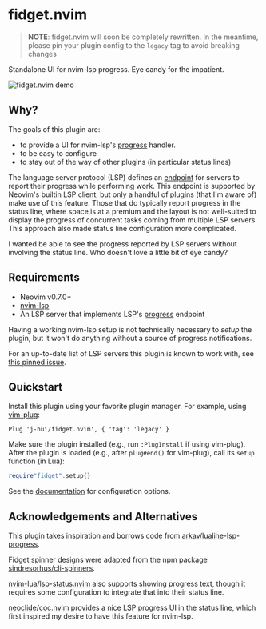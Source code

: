 # fidget.nvim

> **NOTE**: fidget.nvim will soon be completely rewritten. In the meantime,
> please pin your plugin config to the `legacy` tag to avoid breaking changes

Standalone UI for nvim-lsp progress. Eye candy for the impatient.

![fidget.nvim demo](https://github.com/j-hui/fidget.nvim/blob/media/gifs/fidget-demo-rust-analyzer.gif?raw=true)

## Why?

The goals of this plugin are:

- to provide a UI for nvim-lsp's [progress][lsp-progress] handler.
- to be easy to configure
- to stay out of the way of other plugins (in particular status lines)

The language server protocol (LSP) defines an [endpoint][lsp-progress] for
servers to report their progress while performing work.
This endpoint is supported by Neovim's builtin LSP client, but only a handful
of plugins (that I'm aware of) make use of this feature.
Those that do typically report progress in the status line, where space is at
a premium and the layout is not well-suited to display the progress of
concurrent tasks coming from multiple LSP servers.
This approach also made status line configuration more complicated.

I wanted be able to see the progress reported by LSP servers without involving
the status line.
Who doesn't love a little bit of eye candy?

[lsp-progress]: https://microsoft.github.io/language-server-protocol/specifications/lsp/3.17/specification/#progress

## Requirements

- Neovim v0.7.0+
- [nvim-lsp](https://github.com/neovim/nvim-lspconfig)
- An LSP server that implements LSP's [progress][lsp-progress] endpoint

Having a working nvim-lsp setup is not technically necessary to _setup_ the
plugin, but it won't do anything without a source of progress notifications.

For an up-to-date list of LSP servers this plugin is known to work with, see
[this pinned issue](https://github.com/j-hui/fidget.nvim/issues/17).

## Quickstart

Install this plugin using your favorite plugin manager.
For example, using [vim-plug](https://github.com/junegunn/vim-plug):

```vim
Plug 'j-hui/fidget.nvim', { 'tag': 'legacy' }
```

Make sure the plugin installed (e.g., run `:PlugInstall` if using vim-plug).
After the plugin is loaded (e.g., after `plug#end()` for vim-plug), call its
`setup` function (in Lua):

```lua
require"fidget".setup{}
```

See the [documentation](doc/fidget.md) for configuration options.

## Acknowledgements and Alternatives

This plugin takes inspiration and borrows code from
[arkav/lualine-lsp-progress](https://github.com/arkav/lualine-lsp-progress).

Fidget spinner designs were adapted from the npm package
[sindresorhus/cli-spinners](https://github.com/sindresorhus/cli-spinners).

[nvim-lua/lsp-status.nvim](https://github.com/nvim-lua/lsp-status.nvim) also
supports showing progress text, though it requires some configuration to
integrate that into their status line.

[neoclide/coc.nvim](https://github.com/neoclide/coc.nvim) provides a nice LSP
progress UI in the status line, which first inspired my desire to have this
feature for nvim-lsp.
